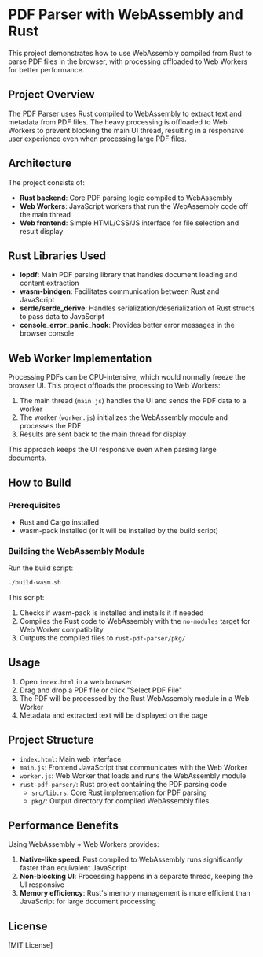 # PDF Parser with WebAssembly and Rust

This project demonstrates how to use WebAssembly compiled from Rust to parse PDF files in the browser, with processing offloaded to Web Workers for better performance.

## Project Overview

The PDF Parser uses Rust compiled to WebAssembly to extract text and metadata from PDF files. The heavy processing is offloaded to Web Workers to prevent blocking the main UI thread, resulting in a responsive user experience even when processing large PDF files.

## Architecture

The project consists of:

- **Rust backend**: Core PDF parsing logic compiled to WebAssembly
- **Web Workers**: JavaScript workers that run the WebAssembly code off the main thread
- **Web frontend**: Simple HTML/CSS/JS interface for file selection and result display

## Rust Libraries Used

- **lopdf**: Main PDF parsing library that handles document loading and content extraction
- **wasm-bindgen**: Facilitates communication between Rust and JavaScript
- **serde/serde_derive**: Handles serialization/deserialization of Rust structs to pass data to JavaScript
- **console_error_panic_hook**: Provides better error messages in the browser console

## Web Worker Implementation

Processing PDFs can be CPU-intensive, which would normally freeze the browser UI. This project offloads the processing to Web Workers:

1. The main thread (`main.js`) handles the UI and sends the PDF data to a worker
2. The worker (`worker.js`) initializes the WebAssembly module and processes the PDF
3. Results are sent back to the main thread for display

This approach keeps the UI responsive even when parsing large documents.

## How to Build

### Prerequisites

- Rust and Cargo installed
- wasm-pack installed (or it will be installed by the build script)

### Building the WebAssembly Module

Run the build script:

```bash
./build-wasm.sh
```

This script:
1. Checks if wasm-pack is installed and installs it if needed
2. Compiles the Rust code to WebAssembly with the `no-modules` target for Web Worker compatibility
3. Outputs the compiled files to `rust-pdf-parser/pkg/`

## Usage

1. Open `index.html` in a web browser
2. Drag and drop a PDF file or click "Select PDF File"
3. The PDF will be processed by the Rust WebAssembly module in a Web Worker
4. Metadata and extracted text will be displayed on the page

## Project Structure

- `index.html`: Main web interface
- `main.js`: Frontend JavaScript that communicates with the Web Worker
- `worker.js`: Web Worker that loads and runs the WebAssembly module
- `rust-pdf-parser/`: Rust project containing the PDF parsing code
  - `src/lib.rs`: Core Rust implementation for PDF parsing
  - `pkg/`: Output directory for compiled WebAssembly files

## Performance Benefits

Using WebAssembly + Web Workers provides:

1. **Native-like speed**: Rust compiled to WebAssembly runs significantly faster than equivalent JavaScript
2. **Non-blocking UI**: Processing happens in a separate thread, keeping the UI responsive
3. **Memory efficiency**: Rust's memory management is more efficient than JavaScript for large document processing

## License

[MIT License]
